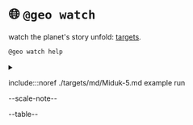 # 🌐 `@geo watch`

watch the planet's story unfold: [targets](./targets.geojson).


```bash
@geo watch help
```
<details>
<summary></summary>

help::: bluer_geo watch

</details>

include:::noref ./targets/md/Miduk-5.md example run

--scale-note--

--table--
